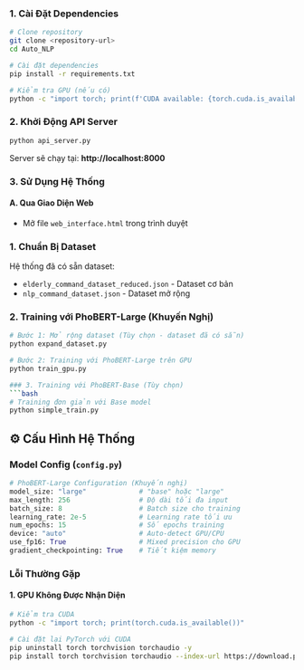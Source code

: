 
### 1. Cài Đặt Dependencies
```bash
# Clone repository
git clone <repository-url>
cd Auto_NLP

# Cài đặt dependencies
pip install -r requirements.txt

# Kiểm tra GPU (nếu có)
python -c "import torch; print(f'CUDA available: {torch.cuda.is_available()}')"
```

### 2. Khởi Động API Server
```bash
python api_server.py
```
Server sẽ chạy tại: **http://localhost:8000**

### 3. Sử Dụng Hệ Thống

#### A. Qua Giao Diện Web
- Mở file `web_interface.html` trong trình duyệt

### 1. Chuẩn Bị Dataset
Hệ thống đã có sẵn dataset:
- `elderly_command_dataset_reduced.json` - Dataset cơ bản
- `nlp_command_dataset.json` - Dataset mở rộng

### 2. Training với PhoBERT-Large (Khuyến Nghị)
```bash
# Bước 1: Mở rộng dataset (Tùy chọn - dataset đã có sẵn)
python expand_dataset.py

# Bước 2: Training với PhoBERT-Large trên GPU
python train_gpu.py

### 3. Training với PhoBERT-Base (Tùy chọn)
```bash
# Training đơn giản với Base model
python simple_train.py
```



## ⚙️ Cấu Hình Hệ Thống

### Model Config (`config.py`)
```python
# PhoBERT-Large Configuration (Khuyến nghị)
model_size: "large"             # "base" hoặc "large"
max_length: 256                 # Độ dài tối đa input
batch_size: 8                   # Batch size cho training
learning_rate: 2e-5             # Learning rate tối ưu
num_epochs: 15                  # Số epochs training
device: "auto"                  # Auto-detect GPU/CPU
use_fp16: True                  # Mixed precision cho GPU
gradient_checkpointing: True    # Tiết kiệm memory
```
### Lỗi Thường Gặp

#### 1. GPU Không Được Nhận Diện
```bash
# Kiểm tra CUDA
python -c "import torch; print(torch.cuda.is_available())"

# Cài đặt lại PyTorch với CUDA
pip uninstall torch torchvision torchaudio -y
pip install torch torchvision torchaudio --index-url https://download.pytorch.org/whl/cu121
```

